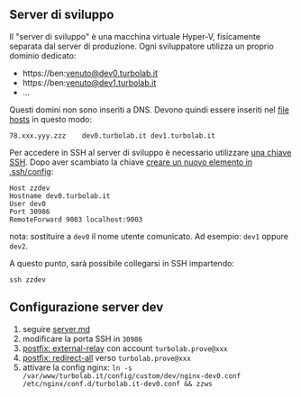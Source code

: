 ## Server di sviluppo

Il "server di sviluppo" è una macchina virtuale Hyper-V, fisicamente separata dal server di produzione. Ogni sviluppatore utilizza un proprio dominio dedicato:

- https://ben:venuto@dev0.turbolab.it
- https://ben:venuto@dev1.turbolab.it
- ...

Questi domini non sono inseriti a DNS. Devono quindi essere inseriti nel [file hosts](https://turbolab.it/1131) in questo modo:

````
78.xxx.yyy.zzz    dev0.turbolab.it dev1.turbolab.it
````

Per accedere in SSH al server di sviluppo è necessario utilizzare [una chiave SSH](https://turbolab.it/3144). Dopo aver scambiato la chiave [creare un nuovo elemento in .ssh/config](https://turbolab.it/3145):

````
Host zzdev
Hostname dev0.turbolab.it
User dev0
Port 30986
RemoteForward 9003 localhost:9003
````

nota: sostituire a `dev0` il nome utente comunicato. Ad esempio: `dev1` oppure `dev2`.

A questo punto, sarà possibile collegarsi in SSH impartendo:

`ssh zzdev`


## Configurazione server dev

1. seguire [server.md](https://github.com/TurboLabIt/TurboLab.it/blob/main/docs/server.md)
2. modificare la porta SSH in `30986`
3. [postfix: external-relay](https://github.com/TurboLabIt/webstackup/blob/master/config/postfix/external-relay-template.md) con account `turbolab.prove@xxx`
4. [postfix: redirect-all](https://github.com/TurboLabIt/webstackup/blob/master/config/postfix/redirect-all-template.md) verso `turbolab.prove@xxx`
5. attivare la config nginx: `ln -s /var/www/turbolab.it/config/custom/dev/nginx-dev0.conf /etc/nginx/conf.d/turbolab.it-dev0.conf && zzws`
